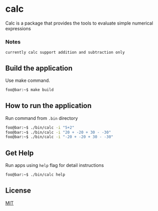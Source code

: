 
# calc
Calc is a package that provides the tools to evaluate simple numerical expressions

### Notes
```
currently calc support addition and subtraction only
```

## Build the application

Use make command.

```bash
foo@bar:~$ make build
```

## How to run the application
Run command from `.bin` directory

```bash
foo@bar:~$ ./bin/calc -i "5+2"
foo@bar:~$ ./bin/calc -i "20 + -20 + 30 - -30"
foo@bar:~$ ./bin/calc -i "-20 + -20 + 30 - -30"
```

## Get Help
Run apps using `help` flag for detail instructions
```bash
foo@bar:~$ ./bin/calc help
```

## License
[MIT](https://choosealicense.com/licenses/mit/)